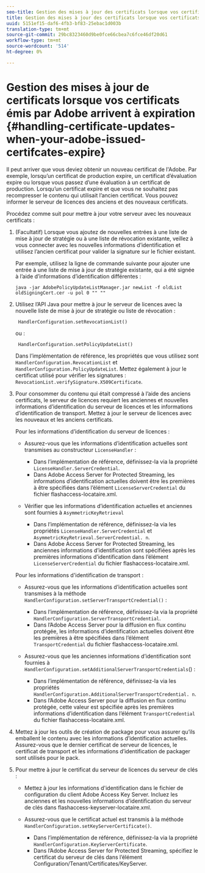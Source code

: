 ```yaml
---
seo-title: Gestion des mises à jour des certificats lorsque vos certificats émis par Adobe arrivent à expiration
title: Gestion des mises à jour des certificats lorsque vos certificats émis par Adobe arrivent à expiration
uuid: 5151ef15-daf6-4fb3-bf83-25ebac1d003b
translation-type: tm+mt
source-git-commit: 29bc8323460d9be0fce66cbea7c6fce46df20d61
workflow-type: tm+mt
source-wordcount: '514'
ht-degree: 0%

---
```



# Gestion des mises à jour de certificats lorsque vos certificats émis par Adobe arrivent à expiration {#handling-certificate-updates-when-your-adobe-issued-certifcates-expire}

Il peut arriver que vous deviez obtenir un nouveau certificat de l&#39;Adobe. Par exemple, lorsqu’un certificat de production expire, un certificat d’évaluation expire ou lorsque vous passez d’une évaluation à un certificat de production. Lorsqu’un certificat expire et que vous ne souhaitez pas recompresser le contenu qui utilisait l’ancien certificat. Vous pouvez informer le serveur de licences des anciens et des nouveaux certificats.

Procédez comme suit pour mettre à jour votre serveur avec les nouveaux certificats :

1. (Facultatif) Lorsque vous ajoutez de nouvelles entrées à une liste de mise à jour de stratégie ou à une liste de révocation existante, veillez à vous connecter avec les nouvelles informations d’identification et utilisez l’ancien certificat pour valider la signature sur le fichier existant.

   Par exemple, utilisez la ligne de commande suivante pour ajouter une entrée à une liste de mise à jour de stratégie existante, qui a été signée à l’aide d’informations d’identification différentes :

   ```
   java -jar AdobePolicyUpdateListManager.jar newList -f oldList oldSigningCert.cer -u pol 0 "" ""
   ```

1. Utilisez l’API Java pour mettre à jour le serveur de licences avec la nouvelle liste de mise à jour de stratégie ou liste de révocation :

   ```
    HandlerConfiguration.setRevocationList() 
   ```

   ou :

   ```
    HandlerConfiguration.setPolicyUpdateList()
   ```

   Dans l’implémentation de référence, les propriétés que vous utilisez sont `HandlerConfiguration.RevocationList` et `HandlerConfiguration.PolicyUpdateList`. Mettez également à jour le certificat utilisé pour vérifier les signatures : `RevocationList.verifySignature.X509Certificate`.

1. Pour consommer du contenu qui était compressé à l’aide des anciens certificats, le serveur de licences requiert les anciennes et nouvelles informations d’identification du serveur de licences et les informations d’identification de transport. Mettez à jour le serveur de licences avec les nouveaux et les anciens certificats.

   Pour les informations d’identification du serveur de licences :

   * Assurez-vous que les informations d’identification actuelles sont transmises au constructeur `LicenseHandler` :

      * Dans l’implémentation de référence, définissez-la via la propriété `LicenseHandler.ServerCredential`.
      * Dans Adobe Access Server for Protected Streaming, les informations d’identification actuelles doivent être les premières à être spécifiées dans l’élément `LicenseServerCredential` du fichier flashaccess-locataire.xml.
   * Vérifier que les informations d’identification actuelles et anciennes sont fournies à `AsymmetricKeyRetrieval`

      * Dans l’implémentation de référence, définissez-la via les propriétés `LicenseHandler.ServerCredential` et `AsymmetricKeyRetrieval.ServerCredential. n`.
      * Dans Adobe Access Server for Protected Streaming, les anciennes informations d’identification sont spécifiées après les premières informations d’identification dans l’élément `LicenseServerCredential` du fichier flashaccess-locataire.xml.

   Pour les informations d&#39;identification de transport :

   * Assurez-vous que les informations d’identification actuelles sont transmises à la méthode `HandlerConfiguration.setServerTransportCredential()` :

      * Dans l’implémentation de référence, définissez-la via la propriété `HandlerConfiguration.ServerTransportCredential`.
      * Dans l’Adobe Access Server pour la diffusion en flux continu protégée, les informations d’identification actuelles doivent être les premières à être spécifiées dans l’élément `TransportCredential` du fichier flashaccess-locataire.xml.
   * Assurez-vous que les anciennes informations d’identification sont fournies à `HandlerConfiguration.setAdditionalServerTransportCredentials`() :

      * Dans l’implémentation de référence, définissez-la via les propriétés `HandlerConfiguration.AdditionalServerTransportCredential. n`.
      * Dans l’Adobe Access Server pour la diffusion en flux continu protégée, cette valeur est spécifiée après les premières informations d’identification dans l’élément `TransportCredential` du fichier flashaccess-locataire.xml.




1. Mettez à jour les outils de création de package pour vous assurer qu’ils emballent le contenu avec les informations d’identification actuelles. Assurez-vous que le dernier certificat de serveur de licences, le certificat de transport et les informations d’identification de packager sont utilisés pour le pack.
1. Pour mettre à jour le certificat du serveur de licences du serveur de clés :

   * Mettez à jour les informations d&#39;identification dans le fichier de configuration du client Adobe Access Key Server. Incluez les anciennes et les nouvelles informations d’identification du serveur de clés dans flashaccess-keyserver-locataire.xml.
   * Assurez-vous que le certificat actuel est transmis à la méthode `HandlerConfiguration.setKeyServerCertificate()`.

      * Dans l’implémentation de référence, définissez-la via la propriété `HandlerConfiguration.KeyServerCertificate`.
      * Dans l’Adobe Access Server for Protected Streaming, spécifiez le certificat du serveur de clés dans l’élément Configuration/Tenant/Certificates/KeyServer.

